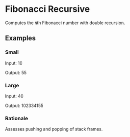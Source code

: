 # Fibonacci Recursive

Computes the `N`th Fibonacci number with double recursion.

## Examples

### Small

Input: 10

Output: 55

### Large

Input: 40

Output: 102334155

### Rationale

Assesses pushing and popping of stack frames.
